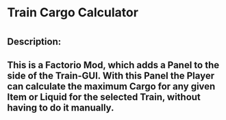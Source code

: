 <h1> Train Cargo Calculator <h1>
 
<h2> Description: <h2>

This is a Factorio Mod, which adds a Panel to the side of the Train-GUI.
With this Panel the Player can calculate the maximum Cargo for any given Item or Liquid for the selected Train, without having to do it manually.
